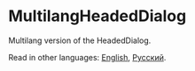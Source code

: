 # MultilangHeadedDialog

Multilang version of the HeadedDialog.

Read in other languages: [English](README.md), [Русский](README.ru.md).
